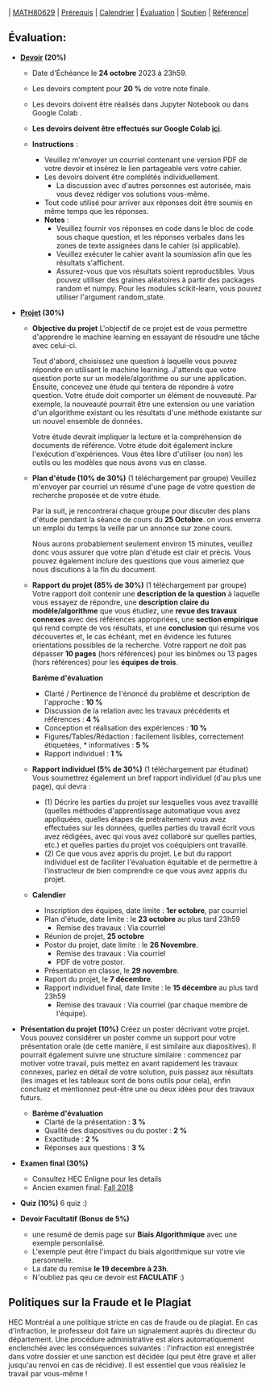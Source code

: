 | [MATH80629](main.md) | [Prérequis](prerequisition.md) | [Calendrier](session.md) | [Évaluation](evaluation.md) |  [Soutien](support.md) | [Référence](refrence.md)|

## Évaluation:



 - **[Devoir]() (20%)**
    - Date d'Échéance le **24 octobre** 2023 à 23h59.
    - Les devoirs comptent pour **20 %** de votre note finale.
    - Les devoirs doivent être réalisés dans Jupyter Notebook ou dans Google Colab .
    - **Les devoirs doivent être effectués sur Google Colab [ici](https://colab.research.google.com/drive/10S1rz7aA5B1TWZHAPR9UqoXNaiIA0GGi#scrollTo=2b3YoSN-iEEw)**.
    
    - **Instructions** :
        - Veuillez m'envoyer un courriel contenant une version PDF de votre devoir et insérez le lien partageable vers votre cahier.
        - Les devoirs doivent être complétés individuellement.
            - La discussion avec d'autres personnes est autorisée, mais vous devez rédiger vos solutions vous-même.
        - Tout code utilisé pour arriver aux réponses doit être soumis en même temps que les réponses.
        - **Notes** :
            - Veuillez fournir vos réponses en code dans le bloc de code sous chaque question, et les réponses verbales dans les zones de texte assignées dans le cahier (si applicable).
            - Veuillez exécuter le cahier avant la soumission afin que les résultats s'affichent.
            - Assurez-vous que vos résultats soient reproductibles. Vous pouvez utiliser des graines aléatoires à partir des packages random et numpy. Pour les modules scikit-learn, vous pouvez utiliser l'argument random_state.

 - **[Projet]() (30%)**
    - **Objective du projet**
        L'objectif de ce projet est de vous permettre d'apprendre le machine learning en essayant de résoudre une tâche avec celui-ci.

        Tout d'abord, choisissez une question à laquelle vous pouvez répondre en utilisant le machine learning. J'attends que votre question porte sur un modèle/algorithme ou sur une application. Ensuite, concevez une étude qui tentera de répondre à votre question. Votre étude doit comporter un élément de nouveauté. Par exemple, la nouveauté pourrait être une extension ou une variation d'un algorithme existant ou les résultats d'une méthode existante sur un nouvel ensemble de données.

        Votre étude devrait impliquer la lecture et la compréhension de documents de référence. Votre étude doit également inclure l'exécution d'expériences. Vous êtes libre d'utiliser (ou non) les outils ou les modèles que nous avons vus en classe.
    
     - **Plan d'étude (10% de 30%)** (1 téléchargement par groupe) 
        Veuillez m'envoyer par courriel un résumé d'une page de votre question de recherche proposée et de votre étude. 
        
        Par la suit, je rencontrerai chaque groupe pour discuter des plans d'étude pendant la séance de cours du **25 Octobre**. 
        on vous enverra un emploi du temps la veille par un annonce sur zone cours. 
        
        Nous aurons probablement seulement environ 15 minutes, veuillez donc vous assurer que votre plan d'étude est clair et précis. Vous pouvez également inclure des questions que vous aimeriez que nous discutions à la fin du document.

     - **Rapport du projet (85% de 30%)** (1 téléchargement par groupe) 
        Votre rapport doit contenir une **description de la question** à laquelle vous essayez de répondre, une **description claire du modèle/algorithme** que vous étudiez, une **revue des travaux connexes** avec des références appropriées, une **section empirique** qui rend compte de vos résultats, et une **conclusion** qui résume vos découvertes et, le cas échéant, met en évidence les futures orientations possibles de la recherche. 
        Votre rapport ne doit pas dépasser **10 pages** (hors références) pour les binômes ou 13 pages (hors références) pour les **équipes de trois**.
        
        **Barème d'évaluation**
         - Clarté / Pertinence de l'énoncé du problème et description de l'approche : **10 %**
         - Discussion de la relation avec les travaux précédents et références : **4 %**
         - Conception et réalisation des expériences : **10 %** 
         - Figures/Tables/Rédaction : facilement lisibles, correctement étiquetées, * informatives : **5 %**
         - Rapport individuel : **1 %**     
    
     - **Rapport individuel (5% de 30%)** (1 téléchargement par étudinat) 
        Vous soumettrez également un bref rapport individuel (d'au plus une page), qui devra : 
        - (1) Décrire les parties du projet sur lesquelles vous avez travaillé (quelles méthodes d'apprentissage automatique vous avez appliquées, quelles étapes de prétraitement vous avez effectuées sur les données, quelles parties du travail écrit vous avez rédigées, avec qui vous avez collaboré sur quelles parties, etc.) et quelles parties du projet vos coéquipiers ont travaillé. 
        - (2) Ce que vous avez appris du projet. Le but du rapport individuel est de faciliter l'évaluation équitable et de permettre à l'instructeur de bien comprendre ce que vous avez appris du projet.
    
     - **Calendier**
        - Inscription des équipes, date limite : **1er octobre**, par courriel
        - Plan d'étude, date limite : le **23 octobre**  au plus tard 23h59
            - Remise des travaux : Via courriel
        - Réunion de projet, **25 octobre**
        - Postor du projet, date limite : le **26 Novembre**. 
            - Remise des travaux : Via courriel 
            - PDF de votre postor.
        - Présentation en classe, le **29 novembre**.
        - Raport du projet, le **7 décembre**.
        - Rapport individuel final, date limite : le **15 décembre** au plus tard 23h59
            - Remise des travaux : Via courriel (par chaque membre de l'équipe).

 - **Présentation du projet  (10%)**
    Créez un poster décrivant votre projet. Vous pouvez considérer un poster comme un support pour votre présentation orale (de cette manière, il est similaire aux diapositives). Il pourrait également suivre une structure similaire : commencez par motiver votre travail, puis mettez en avant rapidement les travaux connexes, parlez en détail de votre solution, puis passez aux résultats (les images et les tableaux sont de bons outils pour cela), enfin concluez et mentionnez peut-être une ou deux idées pour des travaux futurs.
    - **Barème d'évaluation**
        - Clarté de la présentation : **3 %**
        - Qualité des diapositives ou du poster : **2 %**
        - Exactitude : **2 %**
        - Réponses aux questions : **3 %**

- **Examen final (30%)**
    - Consultez HEC Enligne pour les details
    - Ancien examen final: [Fall 2018](https://davoodwadi.github.io/exam_80629_A18.pdf)


- **Quiz (10%)**
    6 quiz :)

- **Devoir Facultatif (Bonus de 5%)**
   - une resumé de demis page sur **Biais Algorithmique** avec une exemple personlalisé.
   - L'exemple peut être l'impact du biais algorithmique sur votre vie personnelle.
   - La date du remise **le 19 decembre à 23h**.
   - N'oubliez pas qeu ce devoir est **FACULATIF** :)
 
     
## Politiques sur la Fraude et le Plagiat

 HEC Montréal a une politique stricte en cas de fraude ou de plagiat. En cas d'infraction, le professeur doit faire un signalement auprès du directeur du département. Une procédure administrative est alors automatiquement enclenchée avec les conséquences suivantes : l'infraction est enregistrée dans votre dossier et une sanction est décidée (qui peut être grave et aller jusqu'au renvoi en cas de récidive). Il est essentiel que vous réalisiez le travail par vous-même !
